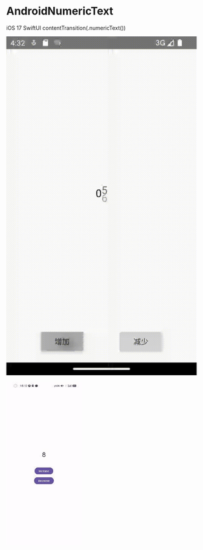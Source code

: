 ﻿# AndroidNumericText

iOS 17 SwiftUI contentTransition(.numericText())

![](Screen_recording.gif)

![](Gif_Demo.gif)


